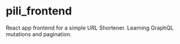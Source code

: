 # pili_frontend
React app frontend for a simple URL Shortener. Learning GraphQL mutations and pagination. 
